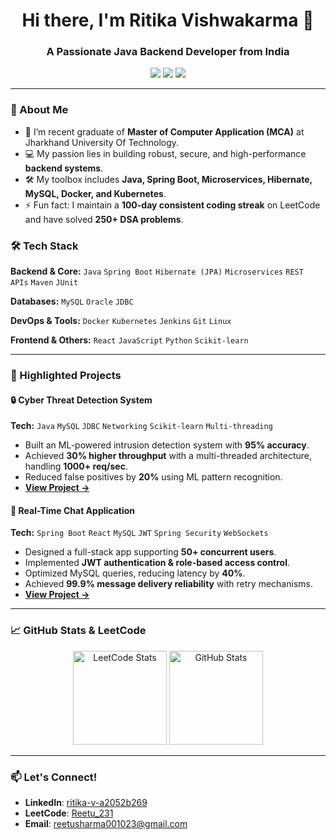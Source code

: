 <h1 align="center">Hi there, I'm Ritika Vishwakarma 👋</h1>
<h3 align="center">A Passionate Java Backend Developer from India</h3>

<p align="center">
  <a href="https://www.linkedin.com/in/ritika-v-a2052b269/"><img src="https://img.shields.io/badge/LinkedIn-0077B5?style=for-the-badge&logo=linkedin&logoColor=white"/></a>
  <a href="https://leetcode.com/u/Reetu_231/"><img src="https://img.shields.io/badge/LeetCode-FFA116?style=for-the-badge&logo=leetcode&logoColor=black"/></a>
  <a href="mailto:reetusharma001023@gmail.com"><img src="https://img.shields.io/badge/Gmail-D14836?style=for-the-badge&logo=gmail&logoColor=white"/></a>
</p>

---

### 🚀 About Me

- 🔭 I’m recent graduate of **Master of Computer Application (MCA)** at Jharkhand University Of Technology.
- 💻 My passion lies in building robust, secure, and high-performance **backend systems**.
- 🛠️ My toolbox includes **Java, Spring Boot, Microservices, Hibernate, MySQL, Docker, and Kubernetes**.
- ⚡ Fun fact: I maintain a **100-day consistent coding streak** on LeetCode and have solved **250+ DSA problems**.

### 🛠️ Tech Stack

**Backend & Core:**
`Java` `Spring Boot` `Hibernate (JPA)` `Microservices` `REST APIs` `Maven` `JUnit`

**Databases:**
`MySQL` `Oracle` `JDBC`

**DevOps & Tools:**
`Docker` `Kubernetes` `Jenkins` `Git` `Linux`

**Frontend & Others:**
`React` `JavaScript` `Python` `Scikit-learn`

---

### 📌 Highlighted Projects

#### 🔒 Cyber Threat Detection System
**Tech:** `Java` `MySQL` `JDBC` `Networking` `Scikit-learn` `Multi-threading`
- Built an ML-powered intrusion detection system with **95% accuracy**.
- Achieved **30% higher throughput** with a multi-threaded architecture, handling **1000+ req/sec**.
- Reduced false positives by **20%** using ML pattern recognition.
- [**View Project →**](https://github.com/Ritu350/Cyber-Threat-Detection)

#### 💬 Real-Time Chat Application
**Tech:** `Spring Boot` `React` `MySQL` `JWT` `Spring Security` `WebSockets`
- Designed a full-stack app supporting **50+ concurrent users**.
- Implemented **JWT authentication & role-based access control**.
- Optimized MySQL queries, reducing latency by **40%**.
- Achieved **99.9% message delivery reliability** with retry mechanisms.
- [**View Project →**](https://github.com/Ritu350/Real-Time-Chat-Application)

---

### 📈 GitHub Stats & LeetCode

<p align="center">
  <img src="https://leetcard.jacoblin.cool/Reetu_231?theme=dark&font=Abel&ext=contest" height="150" alt="LeetCode Stats"/>
  <img src="https://github-readme-stats.vercel.app/api?username=Ritu350&show_icons=true&theme=radical" height="150" alt="GitHub Stats"/>
</p>

---

### 📫 Let's Connect!
- **LinkedIn**: [ritika-v-a2052b269](https://www.linkedin.com/in/ritika-v-a2052b269/)
- **LeetCode**: [Reetu_231](https://leetcode.com/u/Reetu_231/)
- **Email**: reetusharma001023@gmail.com

<!---
Ritu350/Ritu350 is a ✨ special ✨ repository because its `README.md` (this file) appears on your GitHub profile.
-->
